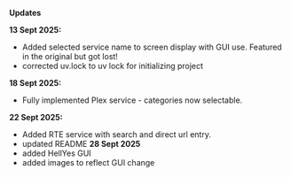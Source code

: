 **Updates**

**13 Sept 2025:**
- Added selected service name to screen display with GUI use. Featured in the original but got lost!
- corrected uv.lock to uv lock for initializing project

**18 Sept 2025:**
 - Fully implemented Plex service - categories now selectable.
 
**22 Sept 2025:**
  - Added RTE service with search and direct url entry. 
  - updated README
**28 Sept 2025**
  - added HellYes GUI
  - added images to reflect GUI change
 
